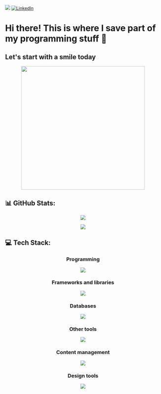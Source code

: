 [![](https://visitcount.itsvg.in/api?id=Marius9595&icon=0&color=0)](https://visitcount.itsvg.in) [![LinkedIn](https://img.shields.io/badge/LinkedIn-%230077B5.svg?logo=linkedin&logoColor=white)](https://linkedin.com/in/https://www.linkedin.com/in/mariopintomiranda/) 


# Hi there! This is where I save part of my programming stuff 🤙


## Let's start with a smile today 
<p align="center">
  <img src='https://randommeme-five.vercel.app/' style="height: 400px;"/>
</p>

## 📊 GitHub Stats:

<p align="center">
   <img src="https://github-readme-stats.vercel.app/api?username=Marius9595&theme=react&hide_border=false&include_all_commits=true"></img>
</p>

<p align="center">
   <img  src="https://github-readme-stats.vercel.app/api/top-langs/?username=Marius9595&theme=react&hide_border=false&include_all_commits=true&count_private=true&layout=compact"></img>
</p>

## 💻 Tech Stack:
<h3 align="center">Programming</h3>
<p align="center">
  <img src="https://skillicons.dev/icons?i=python,cs,typescript,java,css,html,nodejs" />
</p>

<h3 align="center">Frameworks and libraries</h3>
<p align="center">
  <img src="https://skillicons.dev/icons?i=django,react,nextjs,expressjs,bootstrap,dotnet,spring" />
</p>

<h3 align="center">Databases</h3>
<p align="center">
  <img src="https://skillicons.dev/icons?i=mysql,postgres,mongo,sqlite" />
</p>

<h3 align="center">Other tools</h3>
<p align="center">
  <img src="https://skillicons.dev/icons?i=postman,vitest,docker,raspberrypi" />
</p>

<h3 align="center">Content management</h3>
<p align="center">
  <img src="https://skillicons.dev/icons?i=notion,obsidian" />
</p>

<h3 align="center">Design tools</h3>
<p align="center">
  <img src="https://skillicons.dev/icons?i=figma" />
</p>

